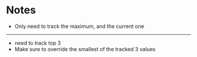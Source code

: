 # Notes

- Only need to track the maximum, and the current one

---

- need to track top 3
- Make sure to override the smallest of the tracked 3 values
